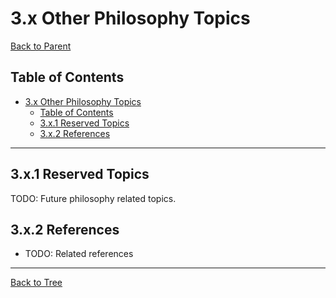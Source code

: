 # 3.x Other Philosophy Topics

[Back to Parent](../3-philosophy-and-scientific-principles.md)

## Table of Contents

- [3.x Other Philosophy Topics](#3x-other-philosophy-topics)
  - [Table of Contents](#table-of-contents)
  - [3.x.1 Reserved Topics](#3x1-reserved-topics)
  - [3.x.2 References](#3x2-references)

---

## 3.x.1 Reserved Topics

TODO: Future philosophy related topics.

## 3.x.2 References

- TODO: Related references

---

[Back to Tree](../0-Overview-and-Navigation/0.1-Global-Topic-Tree.md)
